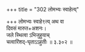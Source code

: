 +++
title = "302 लोमभ्यः स्वाहेत्य्"

+++
लोमभ्यः स्वाहे९त्य् अथ वा  
दिवसं मारुत+अशनः।  
जले स्थित्वा ऽभिजुहुयाच्  
चत्वारिंशद्-घृताऽऽहुतीः  ॥ ३.३०२ ॥